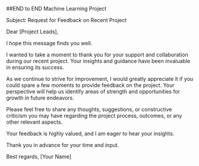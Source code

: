 ##END to END Machine Learning Project

Subject: Request for Feedback on Recent Project

Dear [Project Leads],

I hope this message finds you well.

I wanted to take a moment to thank you for your support and collaboration during our recent project. Your insights and guidance have been invaluable in ensuring its success.

As we continue to strive for improvement, I would greatly appreciate it if you could spare a few moments to provide feedback on the project. Your perspective will help us identify areas of strength and opportunities for growth in future endeavors.

Please feel free to share any thoughts, suggestions, or constructive criticism you may have regarding the project process, outcomes, or any other relevant aspects.

Your feedback is highly valued, and I am eager to hear your insights.

Thank you in advance for your time and input.

Best regards,
[Your Name]
